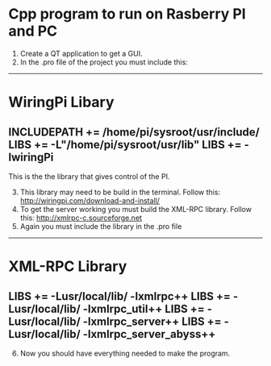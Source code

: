 # Cpp program to run on Rasberry PI and PC
1. Create a QT application to get a GUI.
2. In the .pro file of the project you must include this:
-----------------------------------------------
  # WiringPi Libary
  INCLUDEPATH += /home/pi/sysroot/usr/include/
  LIBS += -L"/home/pi/sysroot/usr/lib"
  LIBS += -lwiringPi
-----------------------------------------------
This is the the library that gives control of the PI.

3. This library may need to be build in the terminal. Follow this: http://wiringpi.com/download-and-install/
4. To get the server working you must build the XML-RPC library. Follow this: http://xmlrpc-c.sourceforge.net 
5. Again you must include the library in the .pro file
-----------------------------------------------
  # XML-RPC Library
  LIBS += -Lusr/local/lib/ -lxmlrpc++
  LIBS += -Lusr/local/lib/ -lxmlrpc_util++
  LIBS += -Lusr/local/lib/ -lxmlrpc_server++
  LIBS += -Lusr/local/lib/ -lxmlrpc_server_abyss++
-----------------------------------------------

6. Now you should have everything needed to make the program.
